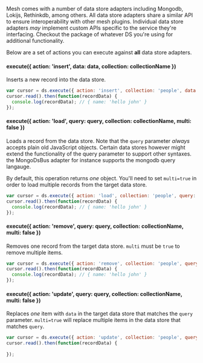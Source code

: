 Mesh comes with a number of data store adapters including Mongodb, Lokijs, Rethinkdb, among others. All data store
adapters share a similar API to ensure interoperability with other mesh plugins. Individual data store adapters *may* implement custom
APIs specific to the service they're interfacing. Checkout the package of whatever DS you're using for additional functionality.

Below are a set of actions you can execute against **all** data store adapters.

#### execute({ action: 'insert', data: data, collection: collectionName })

Inserts a new record into the data store.

```javascript
var cursor = ds.execute({ action: 'insert', collection: 'people', data: { name: 'lowe bouie' });
cursor.read().then(function(recordData) {
  console.log(recordData); // { name: 'hello john' }
});
```

#### execute({ action: 'load', query: query, collection: collectionName, multi: false })

Loads a record from the data store. Note that the `query` parameter *always* accepts plain old JavaScript objects. Certain
data stores however might extend the functionality of the query parameter to support other syntaxes. the MongoDsBus adapter for instance
supports the mongodb query langauge.

By default, this operation returns *one* object. You'll need to set `multi=true` in order to load multiple records from the target
data store.

```javascript
var cursor = ds.execute({ action: 'load', collection: 'people', query: { name: 'lowe bouie' }});
cursor.read().then(function(recordData) {
  console.log(recordData); // { name: 'hello john' }
});
```

#### execute({ action: 'remove', query: query, collection: collectionName, multi: false })

Removes one record from the target data store. `multi` must be `true` to remove multiple items. 

```javascript
var cursor = ds.execute({ action: 'remove', collection: 'people', query: { name: 'lowe bouie' }});
cursor.read().then(function(recordData) {
  console.log(recordData); // { name: 'hello john' }
});
```

#### execute({ action: 'update', query: query, collection: collectionName, multi: false })

Replaces *one* item with `data` in the target data store that matches the `query` parameter. `multi=true` will replace multiple items in the data store
that matches `query`.

```javascript
var cursor = ds.execute({ action: 'update', collection: 'people', query: { name: 'lowe bouie' }, data: { name: 'ya bouie' });
cursor.read().then(function(recordData) {
  
});
```
